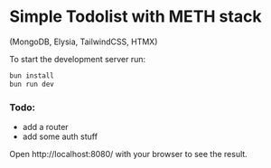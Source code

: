 # Simple Todolist with METH stack

(MongoDB, Elysia, TailwindCSS, HTMX)

To start the development server run:

```bash
bun install
bun run dev
```

### Todo:

- add a router
- add some auth stuff

Open http://localhost:8080/ with your browser to see the result.
